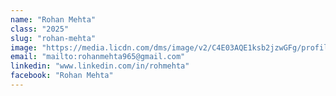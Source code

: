 ```yaml
---
name: "Rohan Mehta"
class: "2025"
slug: "rohan-mehta"
image: "https://media.licdn.com/dms/image/v2/C4E03AQE1ksb2jzwGFg/profile-displayphoto-shrink_400_400/profile-displayphoto-shrink_400_400/0/1663101704478?e=1730937600&v=beta&t=pkbMUOKtgOisiULsXpvoxBLYKWIzDuZZlCxqd0Fxtyg"
email: "mailto:rohanmehta965@gmail.com"
linkedin: "www.linkedin.com/in/rohmehta"
facebook: "Rohan Mehta"
---
```

